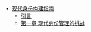 <!-- docs/_sidebar.md --> 

* [现代身份构建指南](modernidentity/ "现代身份构建指南") 
	* [引言](modernidentity/Introduction.md "引言")
	*  [第一章 现代身份管理的挑战](modernidentity/ChapterOne.md )

